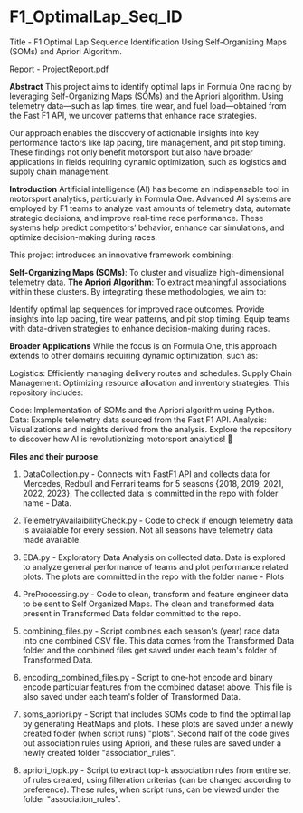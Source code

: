 # F1_OptimalLap_Seq_ID
Title - F1 Optimal Lap Sequence Identification Using Self-Organizing Maps (SOMs) and Apriori Algorithm.

Report - ProjectReport.pdf

**Abstract**
This project aims to identify optimal laps in Formula One racing by leveraging Self-Organizing Maps (SOMs) and the Apriori algorithm. Using telemetry data—such as lap times, tire wear, and fuel load—obtained from the Fast F1 API, we uncover patterns that enhance race strategies.

Our approach enables the discovery of actionable insights into key performance factors like lap pacing, tire management, and pit stop timing. These findings not only benefit motorsport but also have broader applications in fields requiring dynamic optimization, such as logistics and supply chain management.

**Introduction**
Artificial intelligence (AI) has become an indispensable tool in motorsport analytics, particularly in Formula One. Advanced AI systems are employed by F1 teams to analyze vast amounts of telemetry data, automate strategic decisions, and improve real-time race performance. These systems help predict competitors’ behavior, enhance car simulations, and optimize decision-making during races.

This project introduces an innovative framework combining:

**Self-Organizing Maps (SOMs)**: To cluster and visualize high-dimensional telemetry data.
**The Apriori Algorithm**: To extract meaningful associations within these clusters.
By integrating these methodologies, we aim to:

Identify optimal lap sequences for improved race outcomes.
Provide insights into lap pacing, tire wear patterns, and pit stop timing.
Equip teams with data-driven strategies to enhance decision-making during races.

**Broader Applications**
While the focus is on Formula One, this approach extends to other domains requiring dynamic optimization, such as:

Logistics: Efficiently managing delivery routes and schedules.
Supply Chain Management: Optimizing resource allocation and inventory strategies.
This repository includes:

Code: Implementation of SOMs and the Apriori algorithm using Python.
Data: Example telemetry data sourced from the Fast F1 API.
Analysis: Visualizations and insights derived from the analysis.
Explore the repository to discover how AI is revolutionizing motorsport analytics! 🚀


**Files and their purpose**:
1. DataCollection.py - Connects with FastF1 API and collects data for Mercedes, Redbull and Ferrari teams for 5 seasons {2018, 2019, 2021, 2022, 2023}. The collected data is committed in the repo with folder name - Data.

2. TelemetryAvailaibilityCheck.py - Code to check if enough telemetry data is avaialable for every session. Not all seasons have telemetry data made available.

3. EDA.py - Exploratory Data Analysis on collected data. Data is explored to analyze general performance of teams and plot performance related plots. The plots are committed in the repo with the folder name - Plots

4. PreProcessing.py - Code to clean, transform and feature engineer data to be sent to Self Organized Maps. The clean and transformed data present in Transformed Data folder committed to the repo.

5. combining_files.py - Script combines each season's (year) race data into one combined CSV file. This data comes from the Transformed Data folder and the combined files get saved under each team's folder of Transformed Data.

6. encoding_combined_files.py - Script to one-hot encode and binary encode particular features from the combined dataset above. This file is also saved under each team's folder of Transformed Data.

7. soms_apriori.py - Script that includes SOMs code to find the optimal lap by generating HeatMaps and plots. These plots are saved under a newly created folder (when script runs) "plots". Second half of the code gives out association rules using Apriori, and these rules are saved under a newly created folder "association_rules".

8. apriori_topk.py - Script to extract top-k association rules from entire set of rules created, using filteration criterias (can be changed according to preference).  These rules, when script runs, can be viewed under the folder "association_rules".
